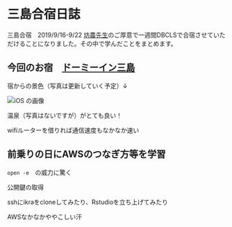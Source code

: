 # 三島合宿日誌
三島合宿　2019/9/16-9/22
[坊農先生](https://twitter.com/bonohu)のご厚意で一週間DBCLSで合宿させていただけることになりました。その中で学んだことをまとめます。

## 今回のお宿　[ドーミーイン三島](https://www.hotespa.net/hotels/mishima/)

宿からの景色（写真は更新していく予定）↓

![iOS の画像](https://user-images.githubusercontent.com/48924412/64964513-2c56d580-d8d6-11e9-9df7-f5c87731c9ff.jpg)


温泉（写真はないですが）がとても良い！

wifiルーターを借りれば通信速度もなかなか速い


## 前乗りの日にAWSのつなぎ方等を学習

```open -e```　の威力に驚く

公開鍵の取得

sshにikraをcloneしてみたり、Rstudioを立ち上げてみたり

AWSなかなかややこしい汗
